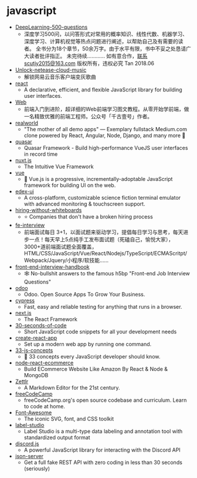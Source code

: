 # javascript
- [DeepLearning-500-questions](https://github.com/scutan90/DeepLearning-500-questions)
  - 深度学习500问，以问答形式对常用的概率知识、线性代数、机器学习、深度学习、计算机视觉等热点问题进行阐述，以帮助自己及有需要的读者。 全书分为18个章节，50余万字。由于水平有限，书中不妥之处恳请广大读者批评指正。 未完待续............ 如有意合作，联系scutjy2015@163.com 版权所有，违权必究 Tan 2018.06
- [Unlock-netease-cloud-music](https://github.com/meng-chuan/Unlock-netease-cloud-music)
  - 解锁网易云音乐客户端变灰歌曲
- [react](https://github.com/facebook/react)
  - A declarative, efficient, and flexible JavaScript library for building user interfaces.
- [Web](https://github.com/qianguyihao/Web)
  - 前端入门到进阶，超详细的Web前端学习图文教程。从零开始学前端，做一名精致优雅的前端工程师。公众号「千古壹号」作者。
- [realworld](https://github.com/gothinkster/realworld)
  - "The mother of all demo apps" — Exemplary fullstack Medium.com clone powered by React, Angular, Node, Django, and many more 🏅
- [quasar](https://github.com/quasarframework/quasar)
  - Quasar Framework - Build high-performance VueJS user interfaces in record time
- [nuxt.js](https://github.com/nuxt/nuxt.js)
  - The Intuitive Vue Framework
- [vue](https://github.com/vuejs/vue)
  - 🖖 Vue.js is a progressive, incrementally-adoptable JavaScript framework for building UI on the web.
- [edex-ui](https://github.com/GitSquared/edex-ui)
  - A cross-platform, customizable science fiction terminal emulator with advanced monitoring & touchscreen support.
- [hiring-without-whiteboards](https://github.com/poteto/hiring-without-whiteboards)
  - ⭐️ Companies that don't have a broken hiring process
- [fe-interview](https://github.com/haizlin/fe-interview)
  - 前端面试每日 3+1，以面试题来驱动学习，提倡每日学习与思考，每天进步一点！每天早上5点纯手工发布面试题（死磕自己，愉悦大家），3000+道前端面试题全面覆盖，HTML/CSS/JavaScript/Vue/React/Nodejs/TypeScript/ECMAScritpt/Webpack/Jquery/小程序/软技能……
- [front-end-interview-handbook](https://github.com/yangshun/front-end-interview-handbook)
  - 🕸 No-bullshit answers to the famous h5bp "Front-end Job Interview Questions"
- [odoo](https://github.com/odoo/odoo)
  - Odoo. Open Source Apps To Grow Your Business.
- [cypress](https://github.com/cypress-io/cypress)
  - Fast, easy and reliable testing for anything that runs in a browser.
- [next.js](https://github.com/vercel/next.js)
  - The React Framework
- [30-seconds-of-code](https://github.com/30-seconds/30-seconds-of-code)
  - Short JavaScript code snippets for all your development needs
- [create-react-app](https://github.com/facebook/create-react-app)
  - Set up a modern web app by running one command.
- [33-js-concepts](https://github.com/leonardomso/33-js-concepts)
  - 📜 33 concepts every JavaScript developer should know.
- [node-react-ecommerce](https://github.com/basir/node-react-ecommerce)
  - Build ECommerce Website Like Amazon By React & Node & MongoDB
- [Zettlr](https://github.com/Zettlr/Zettlr)
  - A Markdown Editor for the 21st century.
- [freeCodeCamp](https://github.com/freeCodeCamp/freeCodeCamp)
  - freeCodeCamp.org's open source codebase and curriculum. Learn to code at home.
- [Font-Awesome](https://github.com/FortAwesome/Font-Awesome)
  - The iconic SVG, font, and CSS toolkit
- [label-studio](https://github.com/heartexlabs/label-studio)
  - Label Studio is a multi-type data labeling and annotation tool with standardized output format
- [discord.js](https://github.com/discordjs/discord.js)
  - A powerful JavaScript library for interacting with the Discord API
- [json-server](https://github.com/typicode/json-server)
  - Get a full fake REST API with zero coding in less than 30 seconds (seriously)
